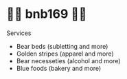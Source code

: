 # 🐻🔷 bnb169 🔶🐻

Services

* Bear beds (subletting and more)
* Golden stripes (apparel and more)
* Bear necesseties (alcohol and more)
* Blue foods (bakery and more)
